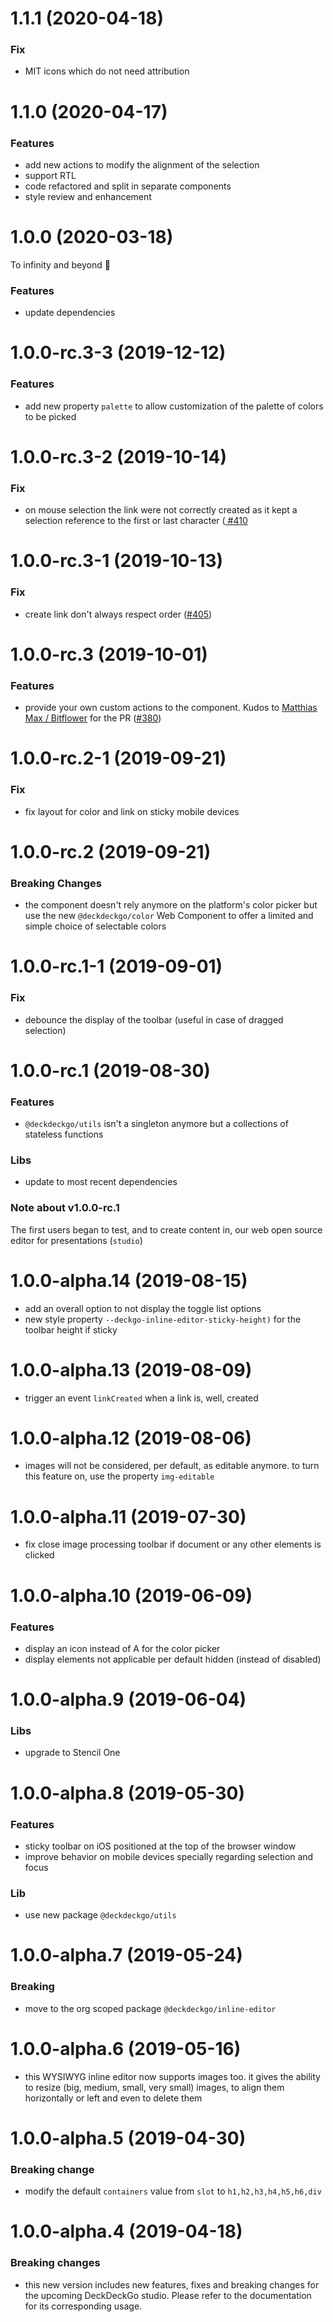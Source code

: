 <a name="1.1.1"></a>

# 1.1.1 (2020-04-18)

### Fix

- MIT icons which do not need attribution

<a name="1.1.0"></a>

# 1.1.0 (2020-04-17)

### Features

- add new actions to modify the alignment of the selection
- support RTL
- code refactored and split in separate components
- style review and enhancement

<a name="1.0.0"></a>

# 1.0.0 (2020-03-18)

To infinity and beyond 🚀

### Features

- update dependencies

<a name="1.0.0-rc.3-3"></a>

# 1.0.0-rc.3-3 (2019-12-12)

### Features

- add new property `palette` to allow customization of the palette of colors to
  be picked

<a name="1.0.0-rc.3-2"></a>

# 1.0.0-rc.3-2 (2019-10-14)

### Fix

- on mouse selection the link were not correctly created as it kept a selection
  reference to the first or last character
  ([ #410](https://github.com/deckgo/deckdeckgo/issues/410)

<a name="1.0.0-rc.3-1"></a>

# 1.0.0-rc.3-1 (2019-10-13)

### Fix

- create link don't always respect order
  ([#405](https://github.com/deckgo/deckdeckgo/issues/405))

<a name="1.0.0-rc.3"></a>

# 1.0.0-rc.3 (2019-10-01)

### Features

- provide your own custom actions to the component. Kudos to
  [Matthias Max / Bitflower](https://github.com/bitflower) for the PR
  ([#380](https://github.com/deckgo/deckdeckgo/pull/380))

<a name="1.0.0-rc.2-1"></a>

# 1.0.0-rc.2-1 (2019-09-21)

### Fix

- fix layout for color and link on sticky mobile devices

<a name="1.0.0-rc.2"></a>

# 1.0.0-rc.2 (2019-09-21)

### Breaking Changes

- the component doesn't rely anymore on the platform's color picker but use the
  new `@deckdeckgo/color` Web Component to offer a limited and simple choice of
  selectable colors

<a name="1.0.0-rc.1-1"></a>

# 1.0.0-rc.1-1 (2019-09-01)

### Fix

- debounce the display of the toolbar (useful in case of dragged selection)

<a name="1.0.0-rc.1"></a>

# 1.0.0-rc.1 (2019-08-30)

### Features

- `@deckdeckgo/utils` isn't a singleton anymore but a collections of stateless
  functions

### Libs

- update to most recent dependencies

### Note about v1.0.0-rc.1

The first users began to test, and to create content in, our web open source
editor for presentations (`studio`)

<a name="1.0.0-alpha.14"></a>

# 1.0.0-alpha.14 (2019-08-15)

- add an overall option to not display the toggle list options
- new style property `--deckgo-inline-editor-sticky-height)` for the toolbar
  height if sticky

<a name="1.0.0-alpha.13"></a>

# 1.0.0-alpha.13 (2019-08-09)

- trigger an event `linkCreated` when a link is, well, created

<a name="1.0.0-alpha.12"></a>

# 1.0.0-alpha.12 (2019-08-06)

- images will not be considered, per default, as editable anymore. to turn this
  feature on, use the property `img-editable`

<a name="1.0.0-alpha.11"></a>

# 1.0.0-alpha.11 (2019-07-30)

- fix close image processing toolbar if document or any other elements is
  clicked

<a name="1.0.0-alpha.10"></a>

# 1.0.0-alpha.10 (2019-06-09)

### Features

- display an icon instead of A for the color picker
- display elements not applicable per default hidden (instead of disabled)

<a name="1.0.0-alpha.9"></a>

# 1.0.0-alpha.9 (2019-06-04)

### Libs

- upgrade to Stencil One

<a name="1.0.0-alpha.8"></a>

# 1.0.0-alpha.8 (2019-05-30)

### Features

- sticky toolbar on iOS positioned at the top of the browser window
- improve behavior on mobile devices specially regarding selection and focus

### Lib

- use new package `@deckdeckgo/utils`

<a name="1.0.0-alpha.7"></a>

# 1.0.0-alpha.7 (2019-05-24)

### Breaking

- move to the org scoped package `@deckdeckgo/inline-editor`

<a name="1.0.0-alpha.6"></a>

# 1.0.0-alpha.6 (2019-05-16)

- this WYSIWYG inline editor now supports images too. it gives the ability to
  resize (big, medium, small, very small) images, to align them horizontally or
  left and even to delete them

<a name="1.0.0-alpha.5"></a>

# 1.0.0-alpha.5 (2019-04-30)

### Breaking change

- modify the default `containers` value from `slot` to `h1,h2,h3,h4,h5,h6,div`

<a name="1.0.0-alpha.4"></a>

# 1.0.0-alpha.4 (2019-04-18)

### Breaking changes

- this new version includes new features, fixes and breaking changes for the
  upcoming DeckDeckGo studio. Please refer to the documentation for its
  corresponding usage.

